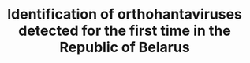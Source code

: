---
title: "Identification of orthohantaviruses detected for the first time in the Republic of Belarus"
collection: publications
paperurl: 'https://virusjour.crie.ru/jour/article/view/16719/964'
authors: 'Semizhon, P.A.; Scheslenok, E.P.; Dubkov, N.A.; Sukhotskaya, E.A.; Stolbunova, K.A.; Popov, I.V.; <b>Popov, I.V.</b>; Alekseev, A.Y.; Kabwe, E.; Davidyuk, Y.N.'
journal: 'Problems of Virology'
year: 2025
doi: '[![DOI](https://img.shields.io/badge/DOI-10.36233%2F0507--4088--292-blue)](https://doi.org/10.36233/0507-4088-292)'
---